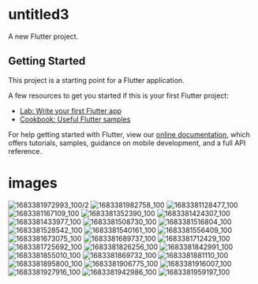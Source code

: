 # untitled3

A new Flutter project.

## Getting Started

This project is a starting point for a Flutter application.

A few resources to get you started if this is your first Flutter project:

- [Lab: Write your first Flutter app](https://flutter.dev/docs/get-started/codelab)
- [Cookbook: Useful Flutter samples](https://flutter.dev/docs/cookbook)

For help getting started with Flutter, view our
[online documentation](https://flutter.dev/docs), which offers tutorials,
samples, guidance on mobile development, and a full API reference.


# images

![1683381972993_100](https://user-images.githubusercontent.com/111589262/236629063-29f3282c-cc35-44f8-ac35-6acd5af7ce29.PNG)/2
![1683381982758_100](https://user-images.githubusercontent.com/111589262/236629073-676c5014-5082-4c32-a8fd-c2e7c395103f.PNG)
![1683381128477_100](https://user-images.githubusercontent.com/111589262/236629079-ee2a3793-7528-45c3-98eb-f9ee265e8b6c.PNG)
![1683381167109_100](https://user-images.githubusercontent.com/111589262/236629086-d79febc9-44d9-4207-b357-4bee31601f3a.PNG)
![1683381352390_100](https://user-images.githubusercontent.com/111589262/236629089-7217e912-6ec5-43be-99a1-96394bd1d06c.PNG)
![1683381424307_100](https://user-images.githubusercontent.com/111589262/236629095-91af864b-42df-4176-850f-1b59cbbc2a57.PNG)
![1683381433977_100](https://user-images.githubusercontent.com/111589262/236629099-605f0f53-4fd1-4034-9331-d9a6c7270651.PNG)
![1683381508730_100](https://user-images.githubusercontent.com/111589262/236629101-d79172f1-b702-4287-a344-eb10caff5c06.PNG)
![1683381516804_100](https://user-images.githubusercontent.com/111589262/236629104-499a2368-1bcc-4a89-96c5-6c35462a5260.PNG)
![1683381528542_100](https://user-images.githubusercontent.com/111589262/236629106-7affea96-4c74-4ec0-99b6-d8a0aadd6c01.PNG)
![1683381540161_100](https://user-images.githubusercontent.com/111589262/236629109-4a4517b0-14e8-4448-825c-ba8b80729d36.PNG)
![1683381556409_100](https://user-images.githubusercontent.com/111589262/236629111-d6b42e75-e1cb-4871-a137-3f33fda2c7d3.PNG)
![1683381673075_100](https://user-images.githubusercontent.com/111589262/236629120-f60f6ee2-000d-46ab-8775-9153246a4589.PNG)
![1683381689737_100](https://user-images.githubusercontent.com/111589262/236629129-62fa1235-bc83-47c7-aeb8-6076889977d0.PNG)
![1683381712429_100](https://user-images.githubusercontent.com/111589262/236629139-691860d8-4795-4754-a254-d9efb8581258.PNG)
![1683381725692_100](https://user-images.githubusercontent.com/111589262/236629145-2fbbe769-86db-4d41-a58a-4979f123c00d.PNG)
![1683381826256_100](https://user-images.githubusercontent.com/111589262/236629150-2bc55d5d-362a-4da7-b237-13f3c16b2a48.PNG)
![1683381842991_100](https://user-images.githubusercontent.com/111589262/236629157-c4c7d911-7fd7-42d6-9124-4fb09b556f0c.PNG)
![1683381855010_100](https://user-images.githubusercontent.com/111589262/236629164-cf28e3d3-6858-4df3-a6f7-983d1dd1383c.PNG)
![1683381869732_100](https://user-images.githubusercontent.com/111589262/236629171-287adb02-8067-4b61-84a0-a46260c14c25.PNG)
![1683381881110_100](https://user-images.githubusercontent.com/111589262/236629174-eb70145a-071a-4044-ab35-e0562d1ab866.PNG)
![1683381895800_100](https://user-images.githubusercontent.com/111589262/236629179-3416f809-6bc1-4f80-8f8c-2ba26f717386.PNG)
![1683381906775_100](https://user-images.githubusercontent.com/111589262/236629183-bed11f8f-6a57-4f43-a236-7d0ccdb919f7.PNG)
![1683381916007_100](https://user-images.githubusercontent.com/111589262/236629186-3d19d580-0335-426a-be42-f129787daa15.PNG)
![1683381927916_100](https://user-images.githubusercontent.com/111589262/236629191-457263e7-440d-4a79-998a-c746f57e79a6.PNG)
![1683381942986_100](https://user-images.githubusercontent.com/111589262/236629203-379a0a96-6cfb-4c22-a62c-5fa6f6bd97f6.PNG)
![1683381959197_100](https://user-images.githubusercontent.com/111589262/236629215-f2a7301e-5ece-4acf-a3d8-9313d1ad6f5e.PNG)
